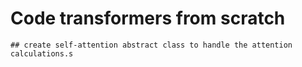 # Code transformers from scratch 
	## create self-attention abstract class to handle the attention calculations.s
